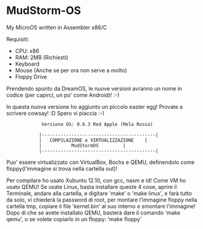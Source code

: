 MudStorm-OS
===========

My MicroOS written in Assembler x86/C

Requisiti:
- CPU: x86
- RAM: 2MB (Richiesti)
- Keyboard
- Mouse (Anche se per ora non serve a molto)
- Floppy Drive

Prendendo spunto da DreamOS, le nuove versioni avranno un nome in codice (per capirci, un po' come Android)! :-)

In questa nuova versione ho aggiunto un piccolo easter egg! Provate a scrivere cowsay! :D Spero vi piaccia :-)

				 Versione OS: 0.6.3 Red Apple (Mela Rossa)

				|------------------------------------------|
				|	COMPILAZIONE e VIRTUALIZZAZIONE    |
				|        	MudStormOS		   |
				|------------------------------------------|

Puo' essere virtualizzato con VirtualBox, Bochs e QEMU, definendolo come floppy(l'immagine si trova nella cartella out)!

Per compilare ho usato Xubuntu 12.10, con gcc, nasm e ld! Come VM ho usato QEMU! Se usate Linux, basta installare queste 4 cose, aprire il Terminale, andare alla cartella, e digitare 'make' o 'make linux', e farà tutto da solo, vi chiederà la password di root, per montare l'immagine floppy nella cartella tmp, copiare il file 'kernel.bin' al suo interno e smontare l'immagine!
Dopo di che se avete installato QEMU, basterà dare il comando 'make qemu', o se volete copiarlo in un floppy: 'make floppy'
